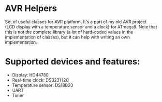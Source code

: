 # AVR Helpers

Set of useful classes for AVR platform. It's a part of my old AVR project (LCD display with a temperature sensor and a clock) for ATmega8. Note that this is not the complete library (a lot of hard-coded values in the implementation of classes), but it can help with writing an own implementation.

# Supported devices and features:
* Display: HD44780
* Real-time clock: DS3231 I2C
* Temperature sensor: DS18B20
* UART
* Timer
